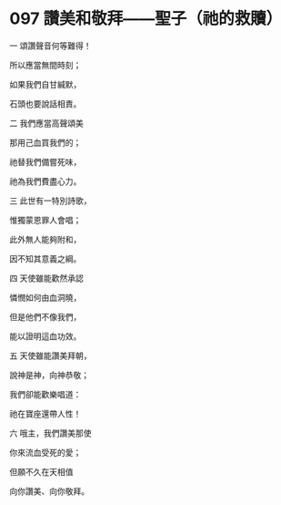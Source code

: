 # 097 讚美和敬拜——聖子（祂的救贖）

一 頌讚聲音何等難得！

所以應當無間時刻；

如果我們自甘緘默，

石頭也要說話相責。

二 我們應當高聲頌美

那用己血買我們的；

祂替我們備嘗死味，

祂為我們費盡心力。

三 此世有一特別詩歌，

惟獨蒙恩罪人會唱；

此外無人能夠附和，

因不知其意義之綱。

四 天使雖能歡然承認

憐憫如何由血洞曉，

但是他們不像我們，

能以證明這血功效。

五 天使雖能讚美拜朝，

說神是神，向神恭敬；

我們卻能歡樂唱道：

祂在寶座還帶人性！

六 哦主，我們讚美那使

你來流血受死的愛；

但願不久在天相值

向你讚美、向你敬拜。

